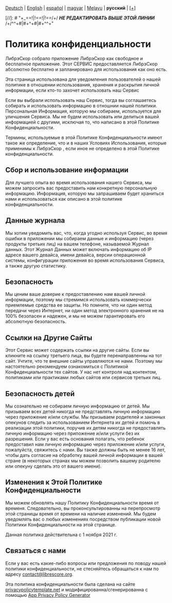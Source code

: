 <div dir="ltr" align="left">

‎[Deutsch](/docs/de/DATENSCHUTZERKLÄRUNG.md) | ‎[English](/docs/en/PRIVACY-POLICY.md) | ‎[español](/docs/es/POLÍTICA-DE-PRIVACIDAD.md) | ‎[magyar](/docs/hu/ADATVÉDELMI-IRÁNYELVEK.md) | ‎[Melayu](/docs/ms/DASAR-PRIVASI.md) | ‎**русский** | ‎[[+]](https://weblate.librescore.org/projects/librescore/docs)

[//]: # "\+\_==!|!=_=!|!==_/+/ ***НЕ РЕДАКТИРОВАТЬ ВЫШЕ ЭТОЙ ЛИНИИ*** /+/^^+#|#+^+#|#+^^\+\"

# Политика конфиденциальности

ЛибрэСкор собрало приложение ЛибрэСкор как свободное и бесплатное приложение. Этот СЕРВИС предоставляется ЛибрэСкор абсолютно бесплатно и запланировано для использования как оно есть.

Эта страница использована для уведомления пользователей о нашей политике в отношении использования, хранения и раскрытия личной информации, если кто-то захочет использовать наш Сервис

Если вы выбрали использовать наш Сервис, тогда вы соглашаетесь собирать и использовать информацию в отношнии нашей политики. Персональная Информация, которую мы собираем, используется для уличшения Сервиса. Мы не будем использовать или делиться вашей информацией с другими, исключая то, что написано в этой Политике Конфиденциальности.

Термины, используемые в этой Политике Конфиденциальности имеют такое же определение, что и в наших Условиях Использования, которые применимы к ЛибрэСкор , если иное не определено в этой Политике конфиденциальности.

## Сбор и использование информации

Для лучшего опыта во время использования нашего Сервиса, мы можем запросить вас предоставить нам конкретную персональную информацию. Информация, которую мы запрашиваем будет храниться нами и использоваться как описано в этой политике конфиденциальности.

## Данные журнала

Мы хотим уведомить вас, что, когда угодно используя Сервис, во время ошибки в приложении мы собираем данные и информацию (через продукты третьих лиц) на вашем телефоне, называемой Журнал данных. Этот Журнал Данных может включать информацию об IP адресе вашего девайса, имени девайса, версии операционной системы, конфигурации приложения во время использования Сервиса, а также другую статистику.

## Безопасность

Мы ценим ваше доверие к предоставлению нам вашей личной информации, поэтому мы стремимся использовать коммерчески приемлемые средства ее защиты. Но помните, что ни один метод передачи через Интернет, ни один метод электронного хранения не на 100% безопасен и надежен, и мы не можем гарантировать его абсолютную безопасность.

## Ссылки на Другие Сайты

Этот Сервис может содержать ссылки на другие сайты. Если вы кликните на ссылку третьего лица, вы будете перенаправленны на тот сайт. Учтите, что те внешние сайты управляются не нами. Поэтому мы настоятельно рекомендуем ознакомиться с Политикой Конфиденциальности тех сайтов. У нас нет контроля над контентом, политиками или практиками любых сайтов или сервисов третьих лиц.

## Безопасность детей

Мы сознательно не собираем личную информацию от детей. Мы призываем всех детей никогда не представлять личную информацию через приложение и/или службы. Мы призываем родителей и законных опекунов следить за использованием Интернета их детей и помочь в реализации этой политики, поручив их детям никогда не предоставлять личную информацию через приложение и/или услуги без их разрешения. Если у вас есть основания полагать, что ребенок предоставил нам личную информацию через приложение и/или услуги, пожалуйста, свяжитесь с нами. Вы также должны быть не менее 16 лет, чтобы дать согласие на обработку вашей личной информации в вашей стране (в некоторых странах мы можем позволить вашему родителю или опекуну сделать это от вашего имени).

## Изменения к Этой Политике Конфиденциальности

Мы можем обновлять нашу Политику Конфиденциальности время от временя. Следовательно, вы проконсультированны на перепросмотр этой страницы время от времени на наличие изменений. Мы будем уведомлять вас о любых изменениях посредством публикации новой Политики Конфиденциальности на этой странице.

Данная политика действительна с 1 ноября 2021 г.

## Связаться с нами

Если у вас есть какие-либо вопросы или предложения по поводу нашей политики конфиденциальности, не стесняйтесь обращаться к нам по адресу [contact@librescore.org](mailto:contact@librescore.org).

Эта политика конфиденциальности была сделана на сайте [privacypolicytemplate.net](https://privacypolicytemplate.net) и модифицированна/сгенерированна с помощью [App Privacy Policy Generator](https://app-privacy-policy-generator.nisrulz.com)
